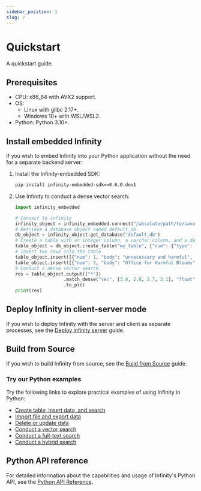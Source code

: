 ```yaml
---
sidebar_position: 1
slug: /
---
```


# Quickstart

A quickstart guide.

## Prerequisites

- CPU: x86_64 with AVX2 support.
- OS:
  - Linux with glibc 2.17+.
  - Windows 10+ with WSL/WSL2.
- Python: Python 3.10+.

## Install embedded Infinity

If you wish to embed Infinity into your Python application without the need for a separate backend server:  

1. Install the Infinity-embedded SDK:
   ```bash
   pip install infinity-embedded-sdk==0.6.0.dev1
   ```
2. Use Infinity to conduct a dense vector search:
   ```python
   import infinity_embedded

   # Connect to infinity
   infinity_object = infinity_embedded.connect("/absolute/path/to/save/to")
   # Retrieve a database object named default_db
   db_object = infinity_object.get_database("default_db")
   # Create a table with an integer column, a varchar column, and a dense vector column
   table_object = db_object.create_table("my_table", {"num": {"type": "integer"}, "body": {"type": "varchar"}, "vec": {"type": "vector, 4, float"}})
   # Insert two rows into the table
   table_object.insert([{"num": 1, "body": "unnecessary and harmful", "vec": [1.0, 1.2, 0.8, 0.9]}])
   table_object.insert([{"num": 2, "body": "Office for Harmful Blooms", "vec": [4.0, 4.2, 4.3, 4.5]}])
   # Conduct a dense vector search
   res = table_object.output(["*"])
                     .match_dense("vec", [3.0, 2.8, 2.7, 3.1], "float", "ip", 2)
                     .to_pl()
   print(res)
   ```

## Deploy Infinity in client-server mode

If you wish to deploy Infinity with the server and client as separate processes, see the [Deploy infinity server](https://infiniflow.org/docs/dev/deploy_infinity_server) guide.

## Build from Source

If you wish to build Infinity from source, see the [Build from Source](https://infiniflow.org/docs/dev/build_from_source) guide.

### Try our Python examples

Try the following links to explore practical examples of using Infinity in Python:

- [Create table, insert data, and search](https://github.com/infiniflow/infinity/blob/main/example/simple_example.py)
- [Import file and export data](https://github.com/infiniflow/infinity/blob/main/example/import_data.py)
- [Delete or update data](https://github.com/infiniflow/infinity/blob/main/example/delete_update_data.py)
- [Conduct a vector search](https://github.com/infiniflow/infinity/blob/main/example/vector_search.py)
- [Conduct a full-text search](https://github.com/infiniflow/infinity/blob/main/example/fulltext_search.py)
- [Conduct a hybrid search](https://github.com/infiniflow/infinity/blob/main/example/hybrid_search.py)

## Python API reference

For detailed information about the capabilities and usage of Infinity's Python API, see the [Python API Reference](https://infiniflow.org/docs/dev/pysdk_api_reference).
